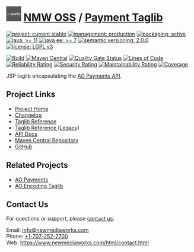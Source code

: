 # [<img src="nmw-logo.png" alt="NMW Logo" width="40" height="40">](https://github.com/newmediaworks) [NMW OSS](https://github.com/newmediaworks/nmw-oss) / [Payment Taglib](https://github.com/newmediaworks/nmw-payment-taglib)

[![project: current stable](https://oss.newmediaworks.com/ao-badges/project-current-stable.svg)](https://aoindustries.com/life-cycle#project-current-stable)
[![management: production](https://oss.newmediaworks.com/ao-badges/management-production.svg)](https://aoindustries.com/life-cycle#management-production)
[![packaging: active](https://oss.newmediaworks.com/ao-badges/packaging-active.svg)](https://aoindustries.com/life-cycle#packaging-active)  
[![java: &gt;= 11](https://oss.newmediaworks.com/ao-badges/java-11.svg)](https://docs.oracle.com/en/java/javase/11/)
[![java ee: &gt;= 7](https://oss.newmediaworks.com/ao-badges/javaee-7.svg)](https://docs.oracle.com/javaee/7/)
[![semantic versioning: 2.0.0](https://oss.newmediaworks.com/ao-badges/semver-2.0.0.svg)](http://semver.org/spec/v2.0.0.html)
[![license: LGPL v3](https://oss.newmediaworks.com/ao-badges/license-lgpl-3.0.svg)](https://www.gnu.org/licenses/lgpl-3.0)

[![Build](https://github.com/newmediaworks/nmw-payment-taglib/workflows/Build/badge.svg?branch=master)](https://github.com/newmediaworks/nmw-payment-taglib/actions?query=workflow%3ABuild)
[![Maven Central](https://maven-badges.herokuapp.com/maven-central/com.newmediaworks/nmw-payment-taglib/badge.svg)](https://maven-badges.herokuapp.com/maven-central/com.newmediaworks/nmw-payment-taglib)
[![Quality Gate Status](https://sonarcloud.io/api/project_badges/measure?branch=master&project=com.newmediaworks%3Anmw-payment-taglib&metric=alert_status)](https://sonarcloud.io/dashboard?branch=master&id=com.newmediaworks%3Anmw-payment-taglib)
[![Lines of Code](https://sonarcloud.io/api/project_badges/measure?branch=master&project=com.newmediaworks%3Anmw-payment-taglib&metric=ncloc)](https://sonarcloud.io/component_measures?branch=master&id=com.newmediaworks%3Anmw-payment-taglib&metric=ncloc)  
[![Reliability Rating](https://sonarcloud.io/api/project_badges/measure?branch=master&project=com.newmediaworks%3Anmw-payment-taglib&metric=reliability_rating)](https://sonarcloud.io/component_measures?branch=master&id=com.newmediaworks%3Anmw-payment-taglib&metric=Reliability)
[![Security Rating](https://sonarcloud.io/api/project_badges/measure?branch=master&project=com.newmediaworks%3Anmw-payment-taglib&metric=security_rating)](https://sonarcloud.io/component_measures?branch=master&id=com.newmediaworks%3Anmw-payment-taglib&metric=Security)
[![Maintainability Rating](https://sonarcloud.io/api/project_badges/measure?branch=master&project=com.newmediaworks%3Anmw-payment-taglib&metric=sqale_rating)](https://sonarcloud.io/component_measures?branch=master&id=com.newmediaworks%3Anmw-payment-taglib&metric=Maintainability)
[![Coverage](https://sonarcloud.io/api/project_badges/measure?branch=master&project=com.newmediaworks%3Anmw-payment-taglib&metric=coverage)](https://sonarcloud.io/component_measures?branch=master&id=com.newmediaworks%3Anmw-payment-taglib&metric=Coverage)

JSP taglib encapsulating the [AO Payments API](https://github.com/ao-apps/ao-payments-api).

## Project Links
* [Project Home](https://oss.newmediaworks.com/payment-taglib/)
* [Changelog](https://oss.newmediaworks.com/payment-taglib/changelog)
* [Taglib Reference](https://oss.newmediaworks.com/payment-taglib/nmw-payment.tld/)
* [Taglib Reference (Legacy)](https://oss.newmediaworks.com/payment-taglib/nmw-payment-legacy.tld/)
* [API Docs](https://oss.newmediaworks.com/payment-taglib/apidocs/)
* [Maven Central Repository](https://search.maven.org/artifact/com.newmediaworks/nmw-payment-taglib)
* [GitHub](https://github.com/newmediaworks/nmw-payment-taglib)

## Related Projects
* [AO Payments](https://github.com/ao-apps/ao-payments)
* [AO Encoding Taglib](https://github.com/ao-apps/ao-encoding-taglib)

## Contact Us
For questions or support, please [contact us](https://www.newmediaworks.com/html/contact.html):

Email: [info@newmediaworks.com](mailto:info@newmediaworks.com)  
Phone: [+1-707-252-7700](tel:+1-707-252-7700)  
Web: https://www.newmediaworks.com/html/contact.html
